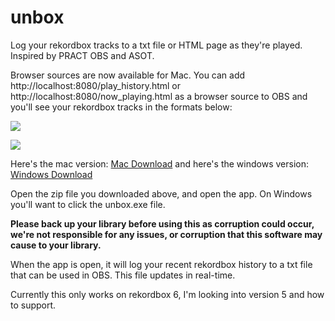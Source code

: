 # unbox
Log your rekordbox tracks to a txt file or HTML page as they're played. Inspired by PRACT OBS and ASOT.

Browser sources are now available for Mac. You can add http://localhost:8080/play_history.html or http://localhost:8080/now_playing.html as a browser source to OBS and you'll see your rekordbox tracks in the formats below:

![](https://cdn.discordapp.com/attachments/780172543771410452/783904760880562176/Screen_Shot_2020-12-02_at_7.56.55_PM.png)


![](https://cdn.discordapp.com/attachments/780172543771410452/783841115802959902/unknown.png)

Here's the mac version: [Mac Download](https://github.com/erikrichardlarson/unbox/releases/download/3.0/mac_unbox.zip) and here's the windows version: [Windows Download](https://github.com/erikrichardlarson/unbox/releases/download/3.0/windows_unbox.zip)

Open the zip file you downloaded above, and open the app. On Windows you'll want to click the unbox.exe file. 

**Please back up your library before using this as corruption could occur, we're not responsible for any issues, or corruption that this software may cause to your library.**

When the app is open, it will log your recent rekordbox history to a txt file that can be used in OBS. This file updates in real-time. 

Currently this only works on rekordbox 6, I'm looking into version 5 and how to support. 
